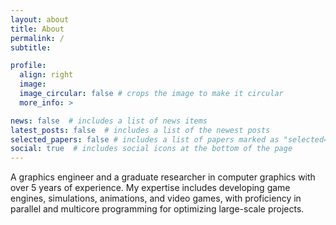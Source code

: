 ```yaml
---
layout: about
title: About
permalink: /
subtitle:

profile:
  align: right
  image:
  image_circular: false # crops the image to make it circular
  more_info: >

news: false  # includes a list of news items
latest_posts: false  # includes a list of the newest posts
selected_papers: false # includes a list of papers marked as "selected={true}"
social: true  # includes social icons at the bottom of the page
---
```


A graphics engineer and a graduate researcher in computer graphics with over 5 years of experience. My expertise includes developing game engines, simulations, animations, and video games, with proficiency in parallel and multicore programming for optimizing large-scale projects.
